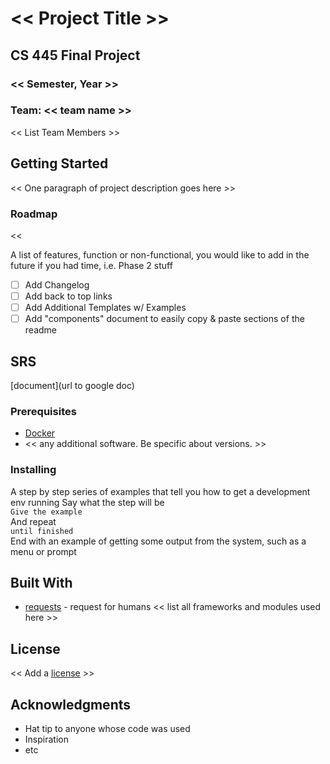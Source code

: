 # << Project Title >>
## CS 445 Final Project
### << Semester, Year >>

### Team: << team name >>
<< List Team Members >>

## Getting Started
<< One paragraph of project description goes here >>

### Roadmap
<<
  
A list of features, function or non-functional, you would like to add in the future if you had time, i.e. Phase 2 stuff
- [ ] Add Changelog
- [ ] Add back to top links
- [ ] Add Additional Templates w/ Examples
- [ ] Add "components" document to easily copy & paste sections of the readme
  
>>
  
## SRS
[document](url to google doc)
  
### Prerequisites
  
* [Docker](https://www.docker.com/)
* << any additional software. Be specific about versions. >>

### Installing
  
 >>
  
A step by step series of examples that tell you how to get a development env running
Say what the step will be  
`Give the example`  
And repeat  
`until finished`  
End with an example of getting some output from the system, such as a menu or prompt

 >>

## Built With
 * [requests](https://docs.python-requests.org/en/latest/user/quickstart/#make-a-request) - request for humans 
 << list all frameworks and modules used here >>

## License
  
<< Add a [license](https://choosealicense.com/) >>

## Acknowledgments
* Hat tip to anyone whose code was used
* Inspiration
* etc
